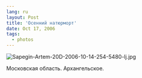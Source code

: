 ```yaml
---
lang: ru
layout: Post
title: 'Осенний натюрморт'
date: Oct 17, 2006
tags:
  - photos
---
```


![Sapegin-Artem-20D-2006-10-14-254-5480-lj.jpg](upload://Sapegin-Artem-20D-2006-10-14-254-5480-lj.jpg)

Московская область. Архангельское.
